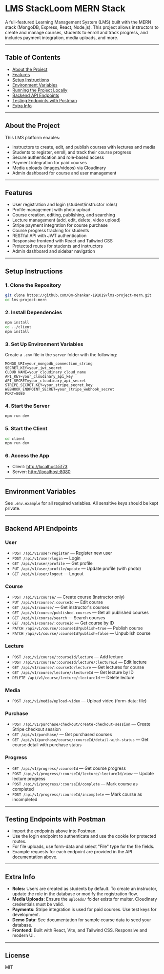 # LMS StackLoom MERN Stack

A full-featured Learning Management System (LMS) built with the MERN stack (MongoDB, Express, React, Node.js). This project allows instructors to create and manage courses, students to enroll and track progress, and includes payment integration, media uploads, and more.

---

## Table of Contents

- [About the Project](#about-the-project)
- [Features](#features)
- [Setup Instructions](#setup-instructions)
- [Environment Variables](#environment-variables)
- [Running the Project Locally](#running-the-project-locally)
- [Backend API Endpoints](#backend-api-endpoints)
- [Testing Endpoints with Postman](#testing-endpoints-with-postman)
- [Extra Info](#extra-info)

---

## About the Project

This LMS platform enables:

- Instructors to create, edit, and publish courses with lectures and media
- Students to register, enroll, and track their course progress
- Secure authentication and role-based access
- Payment integration for paid courses
- Media uploads (images/videos) via Cloudinary
- Admin dashboard for course and user management

---

## Features

- User registration and login (student/instructor roles)
- Profile management with photo upload
- Course creation, editing, publishing, and searching
- Lecture management (add, edit, delete, video upload)
- Stripe payment integration for course purchase
- Course progress tracking for students
- RESTful API with JWT authentication
- Responsive frontend with React and Tailwind CSS
- Protected routes for students and instructors
- Admin dashboard and sidebar navigation

---

## Setup Instructions

### 1. Clone the Repository

```sh
git clone https://github.com/Om-Shankar-191019/lms-project-mern.git
cd lms-project-mern
```

### 2. Install Dependencies

```sh
npm install
cd ../client
npm install
```

### 3. Set Up Environment Variables

Create a `.env` file in the `server` folder with the following:

```env
MONGO_URI=your_mongodb_connection_string
SECRET_KEY=your_jwt_secret
CLOUD_NAME=your_cloudinary_cloud_name
API_KEY=your_cloudinary_api_key
API_SECRET=your_cloudinary_api_secret
STRIPE_SECRET_KEY=your_stripe_secret_key
WEBHOOK_ENDPOINT_SECRET=your_stripe_webhook_secret
PORT=8080
```

### 4. Start the Server

```sh
npm run dev
```

### 5. Start the Client

```sh
cd client
npm run dev
```

### 6. Access the App

- Client: [http://localhost:5173](http://localhost:5173)
- Server: [http://localhost:8080](http://localhost:8080)

---

## Environment Variables

See `.env.example` for all required variables. All sensitive keys should be kept private.

---

## Backend API Endpoints

### User

- `POST /api/v1/user/register` — Register new user
- `POST /api/v1/user/login` — Login
- `GET /api/v1/user/profile` — Get profile
- `PUT /api/v1/user/profile/update` — Update profile (with photo)
- `GET /api/v1/user/logout` — Logout

### Course

- `POST /api/v1/course/` — Create course (instructor only)
- `PUT /api/v1/course/:courseId` — Edit course
- `GET /api/v1/course/` — Get instructor's courses
- `GET /api/v1/course/published-courses` — Get all published courses
- `GET /api/v1/course/search` — Search courses
- `GET /api/v1/course/:courseId` — Get course by ID
- `PATCH /api/v1/course/:courseId?publish=true` — Publish course
- `PATCH /api/v1/course/:courseId?publish=false` — Unpublish course

### Lecture

- `POST /api/v1/course/:courseId/lecture` — Add lecture
- `POST /api/v1/course/:courseId/lecture/:lectureId` — Edit lecture
- `GET /api/v1/course/:courseId/lecture` — Get lectures for course
- `GET /api/v1/course/lecture/:lectureId` — Get lecture by ID
- `DELETE /api/v1/course/lecture/:lectureId` — Delete lecture

### Media

- `POST /api/v1/media/upload-video` — Upload video (form-data: file)

### Purchase

- `POST /api/v1/purchase/checkout/create-checkout-session` — Create Stripe checkout session
- `GET /api/v1/purchase/` — Get purchased courses
- `GET /api/v1/purchase/course/:courseId/detail-with-status` — Get course detail with purchase status

### Progress

- `GET /api/v1/progress/:courseId` — Get course progress
- `POST /api/v1/progress/:courseId/lecture/:lectureId/view` — Update lecture progress
- `POST /api/v1/progress/:courseId/complete` — Mark course as completed
- `POST /api/v1/progress/:courseId/incomplete` — Mark course as incompleted

---

## Testing Endpoints with Postman

- Import the endpoints above into Postman.
- Use the login endpoint to authenticate and use the cookie for protected routes.
- For file uploads, use form-data and select "File" type for the file fields.
- Example requests for each endpoint are provided in the API documentation above.

---

## Extra Info

- **Roles:** Users are created as students by default. To create an instructor, update the role in the database or modify the registration flow.
- **Media Uploads:** Ensure the `uploads/` folder exists for multer. Cloudinary credentials must be valid.
- **Payments:** Stripe integration is used for paid courses. Use test keys for development.
- **Demo Data:** See documentation for sample course data to seed your database.
- **Frontend:** Built with React, Vite, and Tailwind CSS. Responsive and modern UI.

---

## License

MIT
